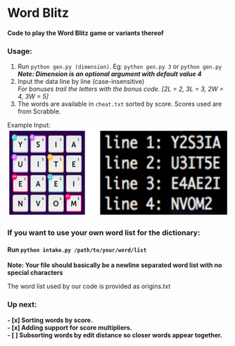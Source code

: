 # Word Blitz

#### Code to play the Word Blitz game or variants thereof

### Usage:
1. Run `python gen.py (dimension)`. Eg: `python gen.py 3` or `python gen.py`  
    _**Note: Dimension is an optional argument with default value 4**_
2. Input the data line by line (case-insensitive)  
    _For bonuses trail the letters with the bonus code. [2L = 2, 3L = 3, 2W = 4, 3W = 5]_
3. The words are available in `cheat.txt` sorted by score. Scores used are from Scrabble.

Example Input:  
<img src="Example.png" height="200">
  
### If you want to use your own word list for the dictionary:

#### Run `python intake.py /path/to/your/word/list`
**Note: Your file should basically be a newline separated word list with no special characters**

The word list used by our code is provided as origins.txt

### Up next:
**- [x] Sorting words by score.**  
**- [x] Adding support for score multipliers.**  
**- [ ] Subsorting words by edit distance so closer words appear together.**  